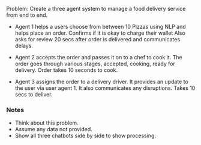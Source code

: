 Problem: Create a three agent system to manage a food delivery service from end to end.

- Agent 1 helps a users choose from between 10 Pizzas using NLP and helps place an order. 
Confirms if it is okay to charge their wallet Also asks for review 20 secs after order is delivered and communicates delays.

- Agent 2 accepts the order and passes it on to a chef to cook it. The order goes through various stages, accepted, cooking, ready for delivery. Order takes 10 seconds to cook.

- Agent 3 assigns the order to a delivery driver. It provides an update to the user via user agent 1. It also communicates any disruptions. Takes 10 secs to deliver.

### Notes

- Think about this problem.
- Assume any data not provided.
- Show all three chatbots side by side to show processing.